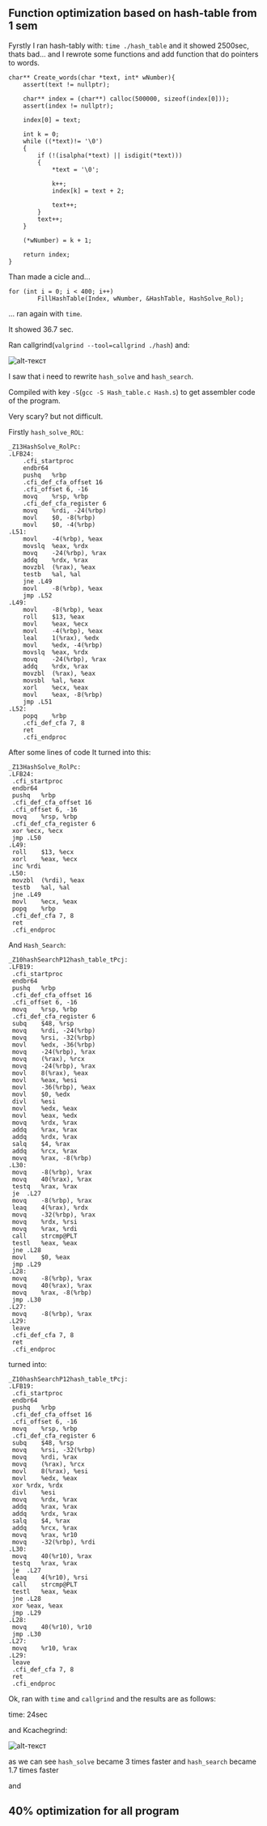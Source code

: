 ## Function optimization based on hash-table from 1 sem
Fyrstly I ran hash-tably with: `time ./hash_table`
and it showed 2500sec, thats bad... and I rewrote some functions and add function that do pointers to words.

```
char** Create_words(char *text, int* wNumber){
    assert(text != nullptr);

    char** index = (char**) calloc(500000, sizeof(index[0]));
    assert(index != nullptr);

    index[0] = text;

    int k = 0;
    while ((*text)!= '\0')
    {
        if (!(isalpha(*text) || isdigit(*text)))
        {
            *text = '\0';

            k++;
            index[k] = text + 2;

            text++;
        }
        text++;
    }

  	(*wNumber) = k + 1;

    return index;
}
```

Than made a cicle and...
```
for (int i = 0; i < 400; i++)
        FillHashTable(Index, wNumber, &HashTable, HashSolve_Rol);
```
... ran again with `time`.

It showed 36.7 sec.

Ran callgrind(`valgrind --tool=callgrind ./hash`)
and:

![alt-текст](https://github.com/AlekseiByk/assembler/blob/master/hash_optimization/before.png "Kcachegrind befor asm optimization")

I saw that i need to rewrite `hash_solve` and `hash_search`.

Compiled with key `-S`(`gcc -S Hash_table.c Hash.s`) to get assembler code of the program.

Very scary? but not difficult.

Firstly `hash_solve_ROL`:

```
_Z13HashSolve_RolPc:
.LFB24:
	.cfi_startproc
	endbr64
	pushq	%rbp
	.cfi_def_cfa_offset 16
	.cfi_offset 6, -16
	movq	%rsp, %rbp
	.cfi_def_cfa_register 6
	movq	%rdi, -24(%rbp)
	movl	$0, -8(%rbp)
	movl	$0, -4(%rbp)
.L51:
	movl	-4(%rbp), %eax
	movslq	%eax, %rdx
	movq	-24(%rbp), %rax
	addq	%rdx, %rax
	movzbl	(%rax), %eax
	testb	%al, %al
	jne	.L49
	movl	-8(%rbp), %eax
	jmp	.L52
.L49:
	movl	-8(%rbp), %eax
	roll	$13, %eax
	movl	%eax, %ecx
	movl	-4(%rbp), %eax
	leal	1(%rax), %edx
	movl	%edx, -4(%rbp)
	movslq	%eax, %rdx
	movq	-24(%rbp), %rax
	addq	%rdx, %rax
	movzbl	(%rax), %eax
	movsbl	%al, %eax
	xorl	%ecx, %eax
	movl	%eax, -8(%rbp)
	jmp	.L51
.L52:
	popq	%rbp
	.cfi_def_cfa 7, 8
	ret
	.cfi_endproc
```
	
   After some lines of code It turned into this:
   
   ```
   _Z13HashSolve_RolPc:
.LFB24:
	.cfi_startproc
	endbr64
	pushq	%rbp
	.cfi_def_cfa_offset 16
	.cfi_offset 6, -16
	movq	%rsp, %rbp
	.cfi_def_cfa_register 6
	xor %ecx, %ecx
	jmp .L50	
.L49:
	roll	$13, %ecx
	xorl	%eax, %ecx
	inc %rdi
.L50:
	movzbl	(%rdi), %eax
	testb	%al, %al
	jne	.L49
	movl	%ecx, %eax
	popq	%rbp
	.cfi_def_cfa 7, 8
	ret
	.cfi_endproc
```
   
   And `Hash_Search`:
   
   ```
   _Z10hashSearchP12hash_table_tPcj:
.LFB19:
	.cfi_startproc
	endbr64
	pushq	%rbp
	.cfi_def_cfa_offset 16
	.cfi_offset 6, -16
	movq	%rsp, %rbp
	.cfi_def_cfa_register 6
	subq	$48, %rsp
	movq	%rdi, -24(%rbp)
	movq	%rsi, -32(%rbp)
	movl	%edx, -36(%rbp)
	movq	-24(%rbp), %rax
	movq	(%rax), %rcx
	movq	-24(%rbp), %rax
	movl	8(%rax), %eax
	movl	%eax, %esi
	movl	-36(%rbp), %eax
	movl	$0, %edx
	divl	%esi
	movl	%edx, %eax
	movl	%eax, %edx
	movq	%rdx, %rax
	addq	%rax, %rax
	addq	%rdx, %rax
	salq	$4, %rax
	addq	%rcx, %rax
	movq	%rax, -8(%rbp)
.L30:
	movq	-8(%rbp), %rax
	movq	40(%rax), %rax
	testq	%rax, %rax
	je	.L27
	movq	-8(%rbp), %rax
	leaq	4(%rax), %rdx
	movq	-32(%rbp), %rax
	movq	%rdx, %rsi
	movq	%rax, %rdi
	call	strcmp@PLT
	testl	%eax, %eax
	jne	.L28
	movl	$0, %eax
	jmp	.L29
.L28:
	movq	-8(%rbp), %rax
	movq	40(%rax), %rax
	movq	%rax, -8(%rbp)
	jmp	.L30
.L27:
	movq	-8(%rbp), %rax
.L29:
	leave
	.cfi_def_cfa 7, 8
	ret
	.cfi_endproc
```
    
   turned into:
   
   ```
   _Z10hashSearchP12hash_table_tPcj:
.LFB19:
	.cfi_startproc
	endbr64
	pushq	%rbp
	.cfi_def_cfa_offset 16
	.cfi_offset 6, -16
	movq	%rsp, %rbp
	.cfi_def_cfa_register 6
	subq	$48, %rsp
	movq	%rsi, -32(%rbp)
	movq	%rdi, %rax
	movq	(%rax), %rcx
	movl	8(%rax), %esi
	movl	%edx, %eax
	xor %rdx, %rdx
	divl	%esi
	movq	%rdx, %rax
	addq	%rax, %rax
	addq	%rdx, %rax
	salq	$4, %rax
	addq	%rcx, %rax
	movq	%rax, %r10
	movq	-32(%rbp), %rdi
.L30:
	movq	40(%r10), %rax
	testq	%rax, %rax
	je	.L27
	leaq	4(%r10), %rsi
	call	strcmp@PLT
	testl	%eax, %eax
	jne	.L28
	xor	%eax, %eax
	jmp	.L29
.L28:
	movq	40(%r10), %r10
	jmp	.L30
.L27:
	movq	%r10, %rax
.L29:
	leave
	.cfi_def_cfa 7, 8
	ret
	.cfi_endproc
```
    
Ok, ran with `time` and `callgrind` and the results are as follows:

time: 24sec

and Kcachegrind:

![alt-текст](https://github.com/AlekseiByk/assembler/blob/master/hash_optimization/after.png "Kcachegrind after asm optimization")

as we can see `hash_solve` became 3 times faster and `hash_search` became 1.7 times faster

and 

## 40% optimization for all program
    

